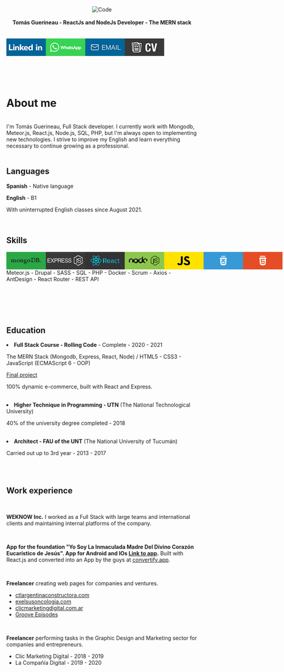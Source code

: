 <div align="center">
  <img alt="Code" src="https://images.unsplash.com/photo-1546900703-cf06143d1239?ixid=MnwxMjA3fDB8MHxwaG90by1wYWdlfHx8fGVufDB8fHx8&ixlib=rb-1.2.1&auto=format&fit=crop&w=991&q=80" style="max-height:163px; width:100; height: 300px; max-width:100%" />
</div>
<br>
<div align="center">
  <strong>Tomás Guerineau - ReactJs and NodeJs Developer - The MERN stack</strong>
</div>
<br>
<br>
<div style="display:flex;">
<a href="https://www.linkedin.com/in/tomasgueri/"> <img align="left" alt="linked-in" src="./linkedin-up.jpg" /></a>
<a href="https://api.whatsapp.com/send?phone=+5493816518701"> <img align="left" alt="linked-in" src="./whatsapp-up.jpg" /></a>
<a href="mailto:tomasguerineau@gmail.com"> <img align="left" alt="linked-in" src="./email-up.jpg" /></a>
<a href="./Guerineau, Tomás - Full Stack Developer.pdf" download="Guerineau, Tomás - Full Stack Developer.pdf"> <img align="left" alt="linked-in" src="./curriculumvitae-up.jpg" /></a>
</div>
<br>
<br>
<br>
<br>
<!-- # About me -->
<h1>About me</h1>
<br>
I'm Tomás Guerineau, Full Stack developer. I currently work with Mongodb, Meteor.js, React.js, Node.js, SQL, PHP, but I'm always open to implementing new
technologies. I strive to improve my English and learn everything necessary to continue growing as a professional.
<br>
<br>
<!-- ## languages -->
<h2>Languages</h2>
<p><b>Spanish</b> - Native language</p>
<p><b>English</b> - B1</p>
<p>With uninterrupted English classes since August 2021.</p>
<br>
<!-- ## Skills -->
<h2>Skills</h2>
<div style="display:flex;">
<img align="left" alt="mongodb" src="./mongodb.jpg" />
<img align="left" alt="express" src="./express.jpg" />
<img align="left" alt="react" src="./react.jpg" />
<img align="left" alt="nodejs" src="./node.jpg" />
<img align="left" alt="javascript" src="./javascript.jpg" />
<img align="left" alt="css3" src="./css3.jpg" />
<img align="left" alt="html5" src="./html5.jpg" />
</div>
Meteor.js - Drupal - SASS - SQL - PHP - Docker - Scrum - Axios - AntDesign - React Router - REST API
<br>
<br>
<br>
<br>
<br>
<br>
<h2>Education</h2>
<li><b>Full Stack Course - Rolling Code</b> - Complete - 2020 - 2021</li>
  <p> The MERN Stack (Mongodb, Express, React, Node) / HTML5 - CSS3 - JavaScript (ECMAScript 6 - OOP) </p>
  <a href="https://desafio-final-beta.vercel.app/"> Final project </a>
  <p> 100% dynamic e-commerce, built with React and Express. </p>
<br>
  <li><b>Higher Technique in Programming - UTN</b> (The National Technological University)</li>
  <p> 40% of the university degree completed - 2018 </p>
<br>
  <li><b>Architect - FAU of the UNT</b> (The National University of Tucumán)</li>
  <p> Carried out up to 3rd year - 2013 - 2017 </p>
<br>
<br>
<!-- ## work experience -->
<h2>Work experience</h2>
<br>
<p><b>WEKNOW Inc.</b> I worked as a Full Stack with large teams and international clients and maintaining internal platforms of the company. </p>
<br>
<p><b>App for the foundation "Yo Soy La Inmaculada Madre
Del Divino Corazón Eucarístico de Jesús". App for
  Android and IOs <a href="http://onelink.to/kjgyhz" target="_BLANK">Link to app</a>.</b> Built with React.js and converted into an App by the guys at
  <a href="https://convertify.app/es" target="_BLANK">convertify.app</a>.</p>
<br>
<p><b>Freelancer</b> creating web pages for companies and ventures. </p>
<ul>
  <li><a href="http://ctlargentinaconstructora.com/">ctlargentinaconstructora.com</a></li>
  <li><a href="https://www.exelsusoncologia.com/">exelsusoncologia.com</a></li>
  <li><a href="http://clicmarketingdigital.com.ar/">clicmarketingdigital.com.ar</a></li>
  <li><a href="https://groov.vercel.app/">Groove Episodes</a></li>
</ul>
<br>
<p><b>Freelancer</b> performing tasks in the Graphic Design and Marketing sector for companies and entrepreneurs. </p>
<ul>
  <li> Clic Marketing Digital - 2018 - 2019 </li>
  <li> La Compañía Digital - 2019 - 2020 </li>
</ul>
<br>

<!--
**tomasgueri/tomasgueri** is a ✨ _special_ ✨ repository because its `README.md` (this file) appears on your GitHub profile.

Here are some ideas to get you started:

- 🔭 I’m currently working on ...
- 🌱 I’m currently learning ...
- 👯 I’m looking to collaborate on ...
- 🤔 I’m looking for help with ...
- 💬 Ask me about ...
- 📫 How to reach me: ...
- 😄 Pronouns: ...
- ⚡ Fun fact: ...
-->
